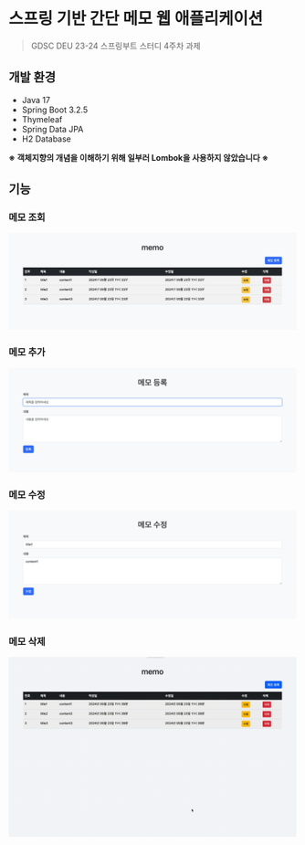 # 스프링 기반 간단 메모 웹 애플리케이션

> GDSC DEU 23-24 스프링부트 스터디 4주차 과제

## 개발 환경
- Java 17
- Spring Boot 3.2.5
- Thymeleaf
- Spring Data JPA
- H2 Database

**※ 객체지향의 개념을 이해하기 위해 일부러 Lombok을 사용하지 않았습니다 ※** 

## 기능

### 메모 조회

![메모 조회](./img/memo_list.png)

### 메모 추가

![메모 추가](./img/memo_post.png)

### 메모 수정

![메모 수정](./img/memo_edit.png)

### 메모 삭제
![메모 삭제](./img/memo_delete.gif)
